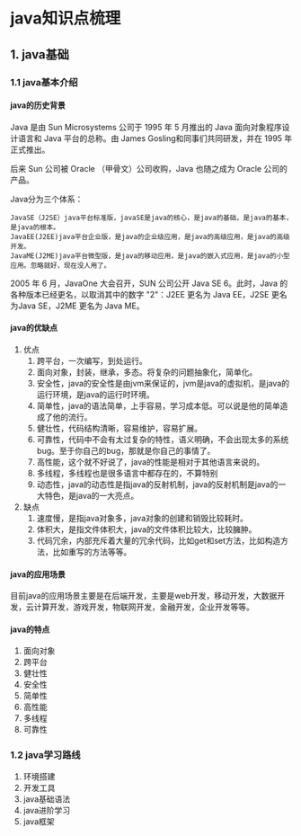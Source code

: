 # java知识点梳理
## 1. java基础
### 1.1 java基本介绍
#### java的历史背景
Java 是由 Sun Microsystems 公司于 1995 年 5 月推出的 Java 面向对象程序设计语言和 Java
平台的总称。由 James Gosling和同事们共同研发，并在 1995 年正式推出。

后来 Sun 公司被 Oracle （甲骨文）公司收购，Java 也随之成为 Oracle 公司的产品。

Java分为三个体系：

    JavaSE（J2SE）java平台标准版，javaSE是java的核心，是java的基础，是java的基本，是java的根本。
    JavaEE(J2EE)java平台企业版，是java的企业级应用，是java的高级应用，是java的高级开发。
    JavaME(J2ME)java平台微型版，是java的移动应用，是java的嵌入式应用，是java的小型应用。忽略就好，现在没人用了。

2005 年 6 月，JavaOne 大会召开，SUN 公司公开 Java SE 6。此时，Java 的各种版本已经更名，以取消其中的数字
"2"：J2EE 更名为 Java EE，J2SE 更名为Java SE，J2ME 更名为 Java ME。



#### java的优缺点 

1. 优点
    1. 跨平台，一次编写，到处运行。
    2. 面向对象，封装，继承，多态。将复杂的问题抽象化，简单化。
    3. 安全性，java的安全性是由jvm来保证的，jvm是java的虚拟机，是java的运行环境，是java的运行时环境。
    4. 简单性，java的语法简单，上手容易，学习成本低。可以说是他的简单造成了他的流行。
    5. 健壮性，代码结构清晰，容易维护，容易扩展。
    6. 可靠性，代码中不会有太过复杂的特性，语义明确，不会出现太多的系统bug。至于你自己的bug，那就是你自己的事情了。
    7. 高性能，这个就不好说了，java的性能是相对于其他语言来说的。
    8. 多线程，多线程也是很多语言中都存在的，不算特别
    9. 动态性，java的动态性是指java的反射机制，java的反射机制是java的一大特色，是java的一大亮点。
2. 缺点
    1. 速度慢，是指java对象多，java对象的创建和销毁比较耗时。
    2. 体积大，是指文件体积大，java的文件体积比较大，比较臃肿。
    3. 代码冗余，内部充斥着大量的冗余代码，比如get和set方法，比如构造方法，比如重写的方法等等。

#### java的应用场景 

目前java的应用场景主要是在后端开发，主要是web开发，移动开发，大数据开发，云计算开发，游戏开发，物联网开发，金融开发，企业开发等等。

#### java的特点
1. 面向对象
2. 跨平台
3. 健壮性
4. 安全性
5. 简单性
6. 高性能
7. 多线程
10. 可靠性

### 1.2 java学习路线
1. 环境搭建
2. 开发工具
3. java基础语法
4. java进阶学习
5. java框架